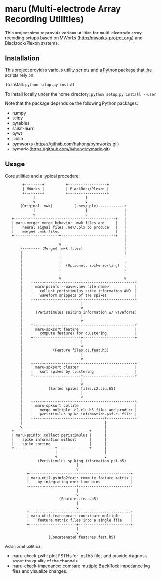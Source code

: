 maru (Multi-electrode Array Recording Utilities)
================================================
This project aims to provide various utilities for multi-electrode array
recording setups based on MWorks (http://mworks-project.org/) and
Blackrock/Plexon systems.


Installation
------------
This project provides various utility scripts and a Python package that the
scripts rely on.

To install:
   `python setup.py install`

To install locally under the home directory:
   `python setup.py install --user`

Note that the package depends on the following Python packages:
  * numpy
  * scipy
  * pytables
  * scikit-learn
  * pywt
  * joblib
  * pymworks (https://github.com/hahong/pymworks.git)
  * pymario (https://github.com/hahong/pymario.git)


Usage
-----
Core utilities and a typical procedure:
```
        +--------+          +------------------+
        | MWorks |          | BlackRock/Plexon |
        +--------+          +------------------+        
             |                       |       
             v                       v
       (Original .mwk)          (.nev/.plx)------------+
             |                       |                 |
             v                       v                 |
   +-----------------------------------------------+   |
   | maru-merge: merge behavior .mwk files and     |   |
   |    neural signal files .nev/.plx to produce   |   |
   |    merged .mwk files                          |   |
   +---------------------+-------------------------+   |
                         |                             |
                         v                             |
       +-------- (Merged .mwk files)                   |
       |                 |                             |
       |                 .                             .
       |                 .                             .
       |                 .  (Optional: spike sorting)  .
       |                 .                             .
       |                 .                             .
       |                 v                             v
       |    +-----------------------------------------------+
       |    | maru-psinfo --wav=<.nev file name>            |
       |    |   collect peristimulus spike information AND  |
       |    |   waveform snippets of the spikes             |
       |    +----------------------+------------------------+
       |                           |
       |                           v
       |      (Peristimulus spiking information w/ waveforms)
       |                           |
       |                           v
       |    +-----------------------------------------------+
       |    | maru-spksort feature                          |
       |    |   compute features for clustering             |
       |    +----------------------+------------------------+
       |                           |
       |                           v
       |              (Feature files.c1.feat.h5)
       |                           |
       |                           v
       |    +-----------------------------------------------+
       |    | maru-spksort cluster                          |
       |    |   sort spikes by clustering                   |
       |    +----------------------+------------------------+
       |                           |
       |                           v
       |            (Sorted spikes files.c2.clu.h5)
       |                           |
       |                           v
       |    +-----------------------------------------------+
       |    | maru-spksort collate                          |
       |    |   merge multiple .c2.clu.h5 files and produce |
       |    |   peristimulus spike information.psf.h5 files |
       |    +---------------------------------+-------------+
       |                                      |
       v                                      |
   +-----------------------------------+      |
   | maru-psinfo: collect peristimulus |      |
   |    spike information without      |      |
   |    spike sorting                  |      |
   +-------------------+---------------+      |
                       |                      |
                       v                      v
               (Peristimulus spiking information.psf.h5)
                                 |
                                 v
          +-----------------------------------------------+
          | maru-util-psinfo2feat: compute feature matrix |
          |    by integrating over time bins              |
          +----------------------+------------------------+
                                 |
                                 v
                         (Features.feat.h5)
                                 |
                                 v
          +-----------------------------------------------+
          | maru-util-featconcat: concatnate multiple     |
          |    feature matrix files into a single file    |
          +----------------------+------------------------+
                                 |
                                 v
                    (Concatenated features.feat.h5)

```

Additional utilities:
  * maru-check-psth: plot PSTHs for .psf.h5 files and provide
    diagnosis about the quality of the channels.
  * maru-check-impedance: compare multiple BlackRock impedance
    log files and visualize changes.
